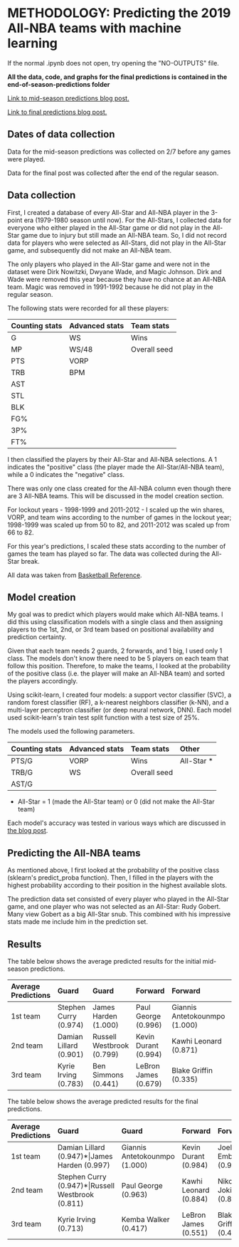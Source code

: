 # METHODOLOGY: Predicting the 2019 All-NBA teams with machine learning

If the normal .ipynb does not open, try opening the "NO-OUTPUTS" file.

**All the data, code, and graphs for the final predictions is contained in the end-of-season-predictions folder**

[Link to mid-season predictions blog post.](https://dribbleanalytics.blogm/2019/03/ml-all-nba-predict)

[Link to final predictions blog post.](https://dribbleanalytics.blog/2019/04/ml-mvp-all-nba-predict-2019)

## Dates of data collection

Data for the mid-season predictions was collected on 2/7 before any games were played.

Data for the final post was collected after the end of the regular season.

## Data collection

First, I created a database of every All-Star and All-NBA player in the 3-point era (1979-1980 season until now). For the All-Stars, I collected data for everyone who either played in the All-Star game or did not play in the All-Star game due to injury but still made an All-NBA team. So, I did not record data for players who were selected as All-Stars, did not play in the All-Star game, and subsequently did not make an All-NBA team.

The only players who played in the All-Star game and were not in the dataset were Dirk Nowitzki, Dwyane Wade, and Magic Johnson. Dirk and Wade were removed this year because they have no chance at an All-NBA team. Magic was removed in 1991-1992 because he did not play in the regular season.

The following stats were recorded for all these players:

|Counting stats|Advanced stats|Team stats|
:--|:--|:--|
|G|WS|Wins|
|MP|WS/48|Overall seed|
|PTS|VORP||
|TRB|BPM||
|AST|||
|STL|||
|BLK|||
|FG%|||
|3P%|||
|FT%|||

I then classified the players by their All-Star and All-NBA selections. A 1 indicates the "positive" class (the player made the All-Star/All-NBA team), while a 0 indicates the "negative" class.

There was only one class created for the All-NBA column even though there are 3 All-NBA teams. This will be discussed in the model creation section.

For lockout years - 1998-1999 and 2011-2012 - I scaled up the win shares, VORP, and team wins according to the number of games in the lockout year; 1998-1999 was scaled up from 50 to 82, and 2011-2012 was scaled up from 66 to 82.

For this year's predictions, I scaled these stats according to the number of games the team has played so far. The data was collected during the All-Star break.

All data was taken from [Basketball Reference](http://basketball-reference.com/).

## Model creation

My goal was to predict which players would make which All-NBA teams. I did this using classification models with a single class and then assigning players to the 1st, 2nd, or 3rd team based on positional availability and prediction certainty. 

Given that each team needs 2 guards, 2 forwards, and 1 big, I used only 1 class. The models don't know there need to be 5 players on each team that follow this position. Therefore, to make the teams, I looked at the probability of the positive class (i.e. the player will make an All-NBA team) and sorted the players accordingly.

Using scikit-learn, I created four models: a support vector classifier (SVC), a random forest classifier (RF), a k-nearest neighbors classifier (k-NN), and a multi-layer perceptron classifier (or deep neural network, DNN). Each model used scikit-learn's train test split function with a test size of 25%.

The models used the following parameters.

|Counting stats|Advanced stats|Team stats|Other|
:--|:--|:--|:--|
|PTS/G|VORP|Wins|All-Star *|
|TRB/G|WS|Overall seed||
|AST/G||||

* All-Star = 1 (made the All-Star team) or 0 (did not make the All-Star team)

Each model's accuracy was tested in various ways which are discussed in [the blog post](https://dribbleanalytics.blogspot.com/2019/02/ml-all-nba-predict.html).

## Predicting the All-NBA teams

As mentioned above, I first looked at the probability of the positive class (sklearn's predict_proba function). Then, I filled in the players with the highest probability according to their position in the highest available slots.

The prediction data set consisted of every player who played in the All-Star game, and one player who was not selected as an All-Star: Rudy Gobert. Many view Gobert as a big All-Star snub. This combined with his impressive stats made me include him in the prediction set.

## Results

The table below shows the average predicted results for the initial mid-season predictions.

|Average Predictions|Guard|Guard|Forward|Forward|Center|
:--|:--|:--|:--|:--|:--|
|1st team|Stephen Curry (0.974)|James Harden (1.000)|Paul George (0.996)|Giannis Antetokounmpo (1.000)|Nikola Jokic (0.939)|
|2nd team|Damian Lillard (0.901)|Russell Westbrook (0.799)|Kevin Durant (0.994)|Kawhi Leonard (0.871)|Joel Embiid (0.919)|
|3rd team|Kyrie Irving (0.783)|Ben Simmons (0.441)|LeBron James (0.679)|Blake Griffin (0.335)|Rudy Gobert (0.863)|

The table below shows the average predicted results for the final predictions.

|Average Predictions|Guard|Guard|Forward|Forward|Center|
:--|:--|:--|:--|:--|:--|
|1st team|Damian Lillard (0.947)\*\|James Harden (0.997)|Giannis Antetokounmpo (1.000)|Kevin Durant (0.984)|Joel Embiid (0.900)|
|2nd team|Stephen Curry (0.947)\*\|Russell Westbrook (0.811)|Paul George (0.963)|Kawhi Leonard (0.884)|Nikola Jokic (0.897)|
|3rd team|Kyrie Irving (0.713)|Kemba Walker (0.417)|LeBron James (0.551)|Blake Griffin (0.420)|Rudy Gobert (0.854)|
